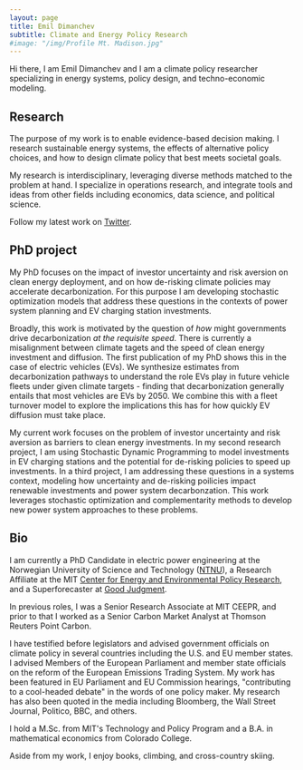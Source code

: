 ```yaml
---
layout: page
title: Emil Dimanchev
subtitle: Climate and Energy Policy Research
#image: "/img/Profile Mt. Madison.jpg"
---
```


Hi there, I am Emil Dimanchev and I am a climate policy researcher specializing in energy systems, policy design, and techno-economic modeling.

## Research

The purpose of my work is to enable evidence-based decision making. I research sustainable energy systems, the effects of alternative policy choices, and how to design climate policy that best meets societal goals. 

My research is interdisciplinary, leveraging diverse methods matched to the problem at hand. I specialize in operations research, and integrate tools and ideas from other fields including economics, data science, and political science. 

Follow my latest work on [Twitter](https://twitter.com/EmilDimanchev).

## PhD project

My PhD focuses on the impact of investor uncertainty and risk aversion on clean energy deployment, and on how de-risking climate policies may accelerate decarbonization. For this purpose I am developing stochastic optimization models that address these questions in the contexts of power system planning and EV charging station investments. 

Broadly, this work is motivated by the question of *how* might governments drive decarbonization *at the requisite speed*. There is currently a misalignment between climate tagets and the speed of clean energy investment and diffusion. The first publication of my PhD shows this in the case of electric vehicles (EVs). We synthesize estimates from decarbonization pathways to understand the role EVs play in future vehicle fleets under given climate targets - finding that decarbonization generally entails that most vehicles are EVs by 2050. We combine this with a fleet turnover model to explore the implications this has for how quickly EV diffusion must take place.

My current work focuses on the problem of investor uncertainty and risk aversion as barriers to clean energy investments. In my second research project, I am using Stochastic Dynamic Programming to model investments in EV charging stations and the potential for de-risking policies to speed up investments. In a third project, I am addressing these questions in a systems context, modeling how uncertainty and de-risking poilicies impact renewable investments and power system decarbonzation. This work leverages stochastic optimization and complementarity methods to develop new power system approaches to these problems.

## Bio

I am currently a PhD Candidate in electric power engineering at the Norwegian University of Science and Technology ([NTNU](https://www.ntnu.edu/iel/groups/emesp#/view/about)), a Research Affiliate at the MIT [Center for Energy and Environmental Policy Research](https://ceepr.mit.edu/people/dimanchev-emil/), and a Superforecaster at [Good Judgment](https://goodjudgment.com). 

In previous roles, I was a Senior Research Associate at MIT CEEPR, and prior to that I worked as a Senior Carbon Market Analyst at Thomson Reuters Point Carbon.

I have testified before legislators and advised government officials on climate policy in several countries including the U.S. and EU member states. I advised Members of the European Parliament and member state officials on the reform of the European Emissions Trading System. My work has been featured in EU Parliament and EU Commission hearings, "contributing to a cool-headed debate" in the words of one policy maker. My research has also been quoted in the media including Bloomberg, the Wall Street Journal, Politico, BBC, and others.

I hold a M.Sc. from MIT's Technology and Policy Program and a B.A. in mathematical economics from Colorado College.

Aside from my work, I enjoy books, climbing, and cross-country skiing.

